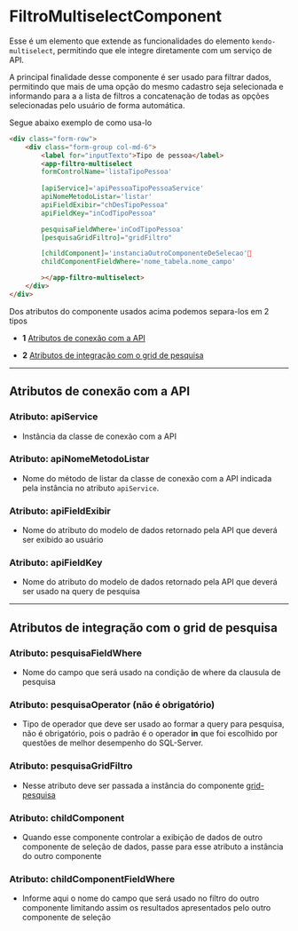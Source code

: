 # FiltroMultiselectComponent

Esse é um elemento que extende as funcionalidades do elemento `kendo-multiselect`, permitindo que ele integre diretamente com um serviço de API.

A principal finalidade desse componente é ser usado para filtrar dados, permitindo que mais de uma opção do mesmo cadastro seja selecionada e informando para a a lista de filtros a concatenação de todas as opções selecionadas pelo usuário de forma automática.

Segue abaixo exemplo de como usa-lo
```html
<div class="form-row">
    <div class="form-group col-md-6">
        <label for="inputTexto">Tipo de pessoa</label>
        <app-filtro-multiselect
        formControlName='listaTipoPessoa'
        
        [apiService]='apiPessoaTipoPessoaService'
        apiNomeMetodoListar='listar'
        apiFieldExibir="chDesTipoPessoa"
        apiFieldKey="inCodTipoPessoa"

        pesquisaFieldWhere='inCodTipoPessoa'
        [pesquisaGridFiltro]="gridFiltro"

        [childComponent]='instanciaOutroComponenteDeSelecao'
        childComponentFieldWhere='nome_tabela.nome_campo'

        ></app-filtro-multiselect>
    </div>
</div>
```

Dos atributos do componente usados acima podemos separa-los em 2 tipos

* **1** [Atributos de conexão com a API](#markdown-header-atributos-de-conexao-com-a-api)

* **2** [Atributos de integração com o grid de pesquisa](#markdown-header-atributos-de-integracao-com-o-grid-de-pesquisa)



___
## Atributos de conexão com a API

### Atributo: apiService

* Instância da classe de conexão com a API

### Atributo: apiNomeMetodoListar

* Nome do método de listar da classe de conexão com a API indicada pela instância no atributo `apiService`.

### Atributo: apiFieldExibir

* Nome do atributo do modelo de dados retornado pela API que deverá ser exibido ao usuário

### Atributo: apiFieldKey

* Nome do atributo do modelo de dados retornado pela API que deverá ser usado na query de pesquisa



___
## Atributos de integração com o grid de pesquisa

### Atributo: pesquisaFieldWhere 

* Nome do campo que será usado na condição de where da clausula de pesquisa

### Atributo: pesquisaOperator (não é obrigatório)

* Tipo de operador que deve ser usado ao formar a query para pesquisa, não é obrigatório, pois o padrão é o operador **in** que foi escolhido por questões de melhor desempenho do SQL-Server.

### Atributo: pesquisaGridFiltro

* Nesse atributo deve ser passada a instância do componente [grid-pesquisa](../grid-pesquisa/readme.md)

### Atributo: childComponent

* Quando esse componente controlar a exibição de dados de outro componente de seleção de dados, passe para esse atributo a instância do outro componente

### Atributo: childComponentFieldWhere

* Informe aqui o nome do campo que será usado no filtro do outro componente limitando assim os resultados apresentados pelo outro componente de seleção

